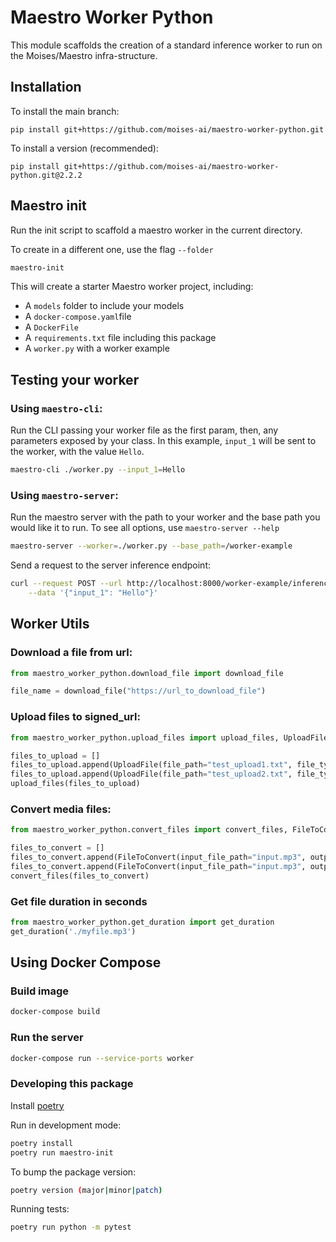 # Maestro Worker Python

This module scaffolds the creation of a standard inference worker to run on the Moises/Maestro infra-structure.

## Installation
To install the main branch:
```
pip install git+https://github.com/moises-ai/maestro-worker-python.git
```

To install a version (recommended):
```
pip install git+https://github.com/moises-ai/maestro-worker-python.git@2.2.2
```

## Maestro init
Run the init script to scaffold a maestro worker in the current directory. 

To create in a different one, use the flag `--folder`

```bash
maestro-init
```

This will create a starter Maestro worker project, including:
  - A `models` folder to include your models
  - A `docker-compose.yaml`file
  - A `DockerFile`
  - A `requirements.txt` file including this package
  - A `worker.py` with a worker example

## Testing your worker

### Using `maestro-cli`:

Run the CLI passing your worker file as the first param, then, any parameters exposed by your class. In this example, `input_1` will be sent to the worker, with the value `Hello`.

```bash
maestro-cli ./worker.py --input_1=Hello
```

### Using `maestro-server`:

Run the maestro server with the path to your worker and the base path you would like it to run. To see all options, use `maestro-server --help`

```bash
maestro-server --worker=./worker.py --base_path=/worker-example
```

Send a request to the server inference endpoint:

```bash
curl --request POST --url http://localhost:8000/worker-example/inference  --header 'Content-Type: application/json' \
    --data '{"input_1": "Hello"}'
```

## Worker Utils

### Download a file from url:
```python
from maestro_worker_python.download_file import download_file

file_name = download_file("https://url_to_download_file")
```

### Upload files to signed_url:
```python
from maestro_worker_python.upload_files import upload_files, UploadFile

files_to_upload = []
files_to_upload.append(UploadFile(file_path="test_upload1.txt", file_type="text/plain", signed_url="https://httpbin.org/put"))
files_to_upload.append(UploadFile(file_path="test_upload2.txt", file_type="text/plain", signed_url="https://httpbin.org/put"))
upload_files(files_to_upload)
```

### Convert media files:
```python
from maestro_worker_python.convert_files import convert_files, FileToConvert

files_to_convert = []
files_to_convert.append(FileToConvert(input_file_path="input.mp3", output_file_path="output.wav", file_format="wav", max_duration=1200))
files_to_convert.append(FileToConvert(input_file_path="input.mp3", output_file_path="output.m4a", file_format="m4a", max_duration=1200))
convert_files(files_to_convert)
```

### Get file duration in seconds
```python
from maestro_worker_python.get_duration import get_duration
get_duration('./myfile.mp3')
```

## Using Docker Compose

### Build image
```bash
docker-compose build
```

### Run the server

```bash
docker-compose run --service-ports worker
```

### Developing this package

Install [poetry](https://python-poetry.org/docs/#installing-with-the-official-installer)


Run in development mode:

```bash
poetry install
poetry run maestro-init
```

To bump the package version:

```bash
poetry version (major|minor|patch)
```

Running tests:

```bash
poetry run python -m pytest
```
